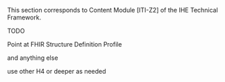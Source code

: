 This section corresponds to Content Module [ITI-Z2] of the IHE Technical Framework.

TODO

Point at FHIR Structure Definition Profile

and anything else

use other H4 or deeper as needed
